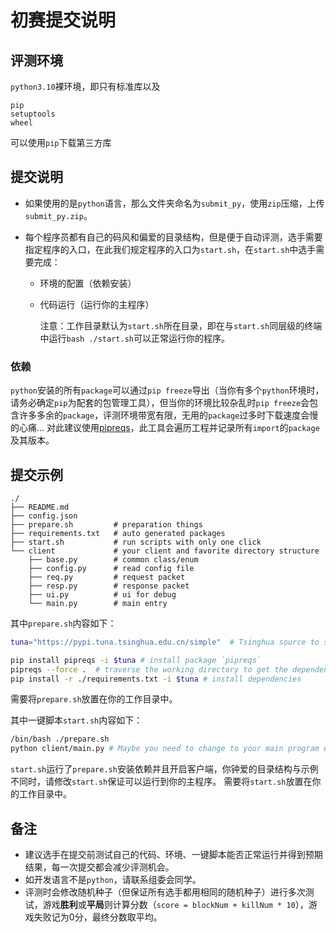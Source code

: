 # 初赛提交说明

## 评测环境
`python3.10`裸环境，即只有标准库以及
```
pip
setuptools
wheel
```
可以使用`pip`下载第三方库

## 提交说明
- 如果使用的是`python`语言，那么文件夹命名为`submit_py`，使用`zip`压缩，上传`submit_py.zip`。

- 每个程序员都有自己的码风和偏爱的目录结构，但是便于自动评测，选手需要指定程序的入口，在此我们规定程序的入口为`start.sh`，在`start.sh`中选手需要完成：
  - 环境的配置（依赖安装）
  - 代码运行（运行你的主程序） 

    注意：工作目录默认为`start.sh`所在目录，即在与`start.sh`同层级的终端中运行`bash ./start.sh`可以正常运行你的程序。

### 依赖
`python`安装的所有`package`可以通过`pip freeze`导出（当你有多个`python`环境时，请务必确定`pip`为配套的包管理工具），但当你的环境比较杂乱时`pip freeze`会包含许多多余的`package`，评测环境带宽有限，无用的`package`过多时下载速度会慢的心痛... 对此建议使用[pipreqs](https://github.com/bndr/pipreqs)，此工具会遍历工程并记录所有`import`的`package`及其版本。

## 提交示例
```
./
├── README.md
├── config.json
├── prepare.sh         # preparation things
├── requirements.txt   # auto generated packages
├── start.sh           # run scripts with only one click
└── client             # your client and favorite directory structure
    ├── base.py        # common class/enum
    ├── config.py      # read config file
    ├── req.py         # request packet
    ├── resp.py        # response packet
    ├── ui.py          # ui for debug
    └── main.py        # main entry
```

其中`prepare.sh`内容如下：
```bash
tuna="https://pypi.tuna.tsinghua.edu.cn/simple"  # Tsinghua source to speed up the download of the package

pip install pipreqs -i $tuna # install package `pipreqs`
pipreqs --force .  # traverse the working directory to get the dependencies
pip install -r ./requirements.txt -i $tuna # install dependencies

```
需要将`prepare.sh`放置在你的工作目录中。

其中一键脚本`start.sh`内容如下：
```bash
/bin/bash ./prepare.sh
python client/main.py # Maybe you need to change to your main program entry
```
`start.sh`运行了`prepare.sh`安装依赖并且开启客户端，你钟爱的目录结构与示例不同时，请修改`start.sh`保证可以运行到你的主程序。
需要将`start.sh`放置在你的工作目录中。

## 备注
- 建议选手在提交前测试自己的代码、环境、一键脚本能否正常运行并得到预期结果，每一次提交都会减少评测机会。
- 如开发语言不是`python`，请联系组委会同学。
- 评测时会修改随机种子（但保证所有选手都用相同的随机种子）进行多次测试，游戏**胜利**或**平局**则计算分数（`score = blockNum + killNum * 10`），游戏失败记为0分，最终分数取平均。
